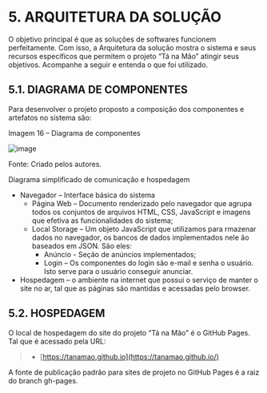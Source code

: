 # 5. ARQUITETURA DA SOLUÇÃO

O objetivo principal é que as soluções de softwares funcionem perfeitamente. Com isso, a Arquitetura da solução mostra o sistema e seus recursos específicos que permitem o projeto “Tá na Mão” atingir seus objetivos. Acompanhe a seguir e entenda o que foi utilizado.

## 5.1. DIAGRAMA DE COMPONENTES

Para desenvolver o projeto proposto a composição dos componentes e artefatos no sistema são:

Imagem 16 – Diagrama de componentes

![image](https://user-images.githubusercontent.com/102244252/176072660-77e9c5fc-417b-4066-9281-e6c6d729792d.png)

Fonte: Criado pelos autores.

Diagrama simplificado de comunicação e hospedagem

- Navegador – Interface básica do sistema
  - Página Web – Documento renderizado pelo navegador que agrupa todos os conjuntos de arquivos HTML, CSS, JavaScript e imagens que efetiva as funcionalidades do sistema;
  - Local Storage – Um objeto JavaScript que utilizamos para rmazenar dados no navegador, os bancos de dados implementados nele ão baseados em JSON. São eles:
    - Anúncio - Seção de anúncios implementados;
    - Login – Os componentes do login são e-mail e senha o usuário. Isto serve para o usuário conseguir anunciar.
- Hospedagem – o ambiente na internet que possui o serviço de manter o site no ar, tal que as páginas são mantidas e acessadas pelo browser.

## 5.2. HOSPEDAGEM

O local de hospedagem do site do projeto “Tá na Mão” é o GitHub Pages. Tal que é acessado pela URL:

> - [https://tanamao.github.io](https://tanamao.github.io/)

A fonte de publicação padrão para sites de projeto no GitHub Pages é a raiz do branch gh-pages.
